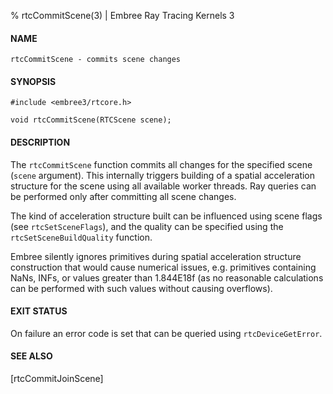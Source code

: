 % rtcCommitScene(3) | Embree Ray Tracing Kernels 3

#### NAME

    rtcCommitScene - commits scene changes

#### SYNOPSIS

    #include <embree3/rtcore.h>

    void rtcCommitScene(RTCScene scene);

#### DESCRIPTION

The `rtcCommitScene` function commits all changes for the specified
scene (`scene` argument). This internally triggers building of a
spatial acceleration structure for the scene using all available
worker threads. Ray queries can be performed only after committing
all scene changes.

The kind of acceleration structure built can be influenced using scene
flags (see `rtcSetSceneFlags`), and the quality can be specified
using the `rtcSetSceneBuildQuality` function.

Embree silently ignores primitives during spatial acceleration
structure construction that would cause numerical issues,
e.g. primitives containing NaNs, INFs, or values greater
than 1.844E18f (as no reasonable calculations can be performed with
such values without causing overflows).

#### EXIT STATUS

On failure an error code is set that can be queried using
`rtcDeviceGetError`.

#### SEE ALSO

[rtcCommitJoinScene]
